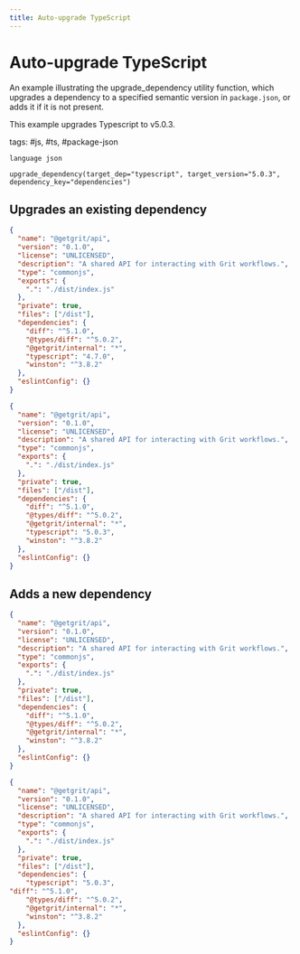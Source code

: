 ```yaml
---
title: Auto-upgrade TypeScript
---
```


# Auto-upgrade TypeScript

An example illustrating the upgrade_dependency utility function, which upgrades a dependency to a specified semantic version in `package.json`, or adds it if it is not present.

This example upgrades Typescript to v5.0.3.

tags: #js, #ts, #package-json

```grit
language json

upgrade_dependency(target_dep="typescript", target_version="5.0.3", dependency_key="dependencies")
```

## Upgrades an existing dependency

```json
{
  "name": "@getgrit/api",
  "version": "0.1.0",
  "license": "UNLICENSED",
  "description": "A shared API for interacting with Grit workflows.",
  "type": "commonjs",
  "exports": {
    ".": "./dist/index.js"
  },
  "private": true,
  "files": ["/dist"],
  "dependencies": {
    "diff": "^5.1.0",
    "@types/diff": "^5.0.2",
    "@getgrit/internal": "*",
    "typescript": "4.7.0",
    "winston": "^3.8.2"
  },
  "eslintConfig": {}
}
```

```json
{
  "name": "@getgrit/api",
  "version": "0.1.0",
  "license": "UNLICENSED",
  "description": "A shared API for interacting with Grit workflows.",
  "type": "commonjs",
  "exports": {
    ".": "./dist/index.js"
  },
  "private": true,
  "files": ["/dist"],
  "dependencies": {
    "diff": "^5.1.0",
    "@types/diff": "^5.0.2",
    "@getgrit/internal": "*",
    "typescript": "5.0.3",
    "winston": "^3.8.2"
  },
  "eslintConfig": {}
}
```

## Adds a new dependency

```json
{
  "name": "@getgrit/api",
  "version": "0.1.0",
  "license": "UNLICENSED",
  "description": "A shared API for interacting with Grit workflows.",
  "type": "commonjs",
  "exports": {
    ".": "./dist/index.js"
  },
  "private": true,
  "files": ["/dist"],
  "dependencies": {
    "diff": "^5.1.0",
    "@types/diff": "^5.0.2",
    "@getgrit/internal": "*",
    "winston": "^3.8.2"
  },
  "eslintConfig": {}
}
```

```json
{
  "name": "@getgrit/api",
  "version": "0.1.0",
  "license": "UNLICENSED",
  "description": "A shared API for interacting with Grit workflows.",
  "type": "commonjs",
  "exports": {
    ".": "./dist/index.js"
  },
  "private": true,
  "files": ["/dist"],
  "dependencies": {
    "typescript": "5.0.3",
"diff": "^5.1.0",
    "@types/diff": "^5.0.2",
    "@getgrit/internal": "*",
    "winston": "^3.8.2"
  },
  "eslintConfig": {}
}
```
